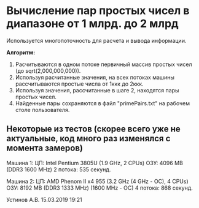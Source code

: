 <h1>Вычисление пар простых чисел в диапазоне от 1 млрд. до 2 млрд</h1>

Используется многопоточность для расчета и вывода информации.

<strong>Алгоритм:</strong>
<ol>
	<li>Расчитываются в одном потоке первичный массив простых чисел (до sqrt(2,000,000,000)).</li>
	<li>Используя расчитанные значения, на всех потоках машины рассчитываются простые числа от 1ккк до 2ккк.</li>
	<li>Используя значения, рассчитанные в шаге 2, находятся пары простых чисел.</li>
	<li>Найденные пары сохраняются в файл "primePairs.txt" на рабочем столе пользователя.</li>
</ol>

<h2>Некоторые из тестов (скорее всего уже не актуальные, код много раз изменялся с момента замеров)</h2>
Машина 1:
ЦП: Intel Pentium 3805U (1.9 GHz, 2 CPUs)
ОЗУ: 4096 MB (DDR3 1600 MHz)
2 потока: 535 секунд.

Машина 2:
ЦП: AMD Phenom II x4 955 (3.2 GHz (4 GHz - OC), 4 CPUs)
ОЗУ: 8192 MB (DDR3 1333 MHz) (1600 MHz - OC)
4 потока: 868 секунд.

Устинов А.В. 15.03.2019 19:21
